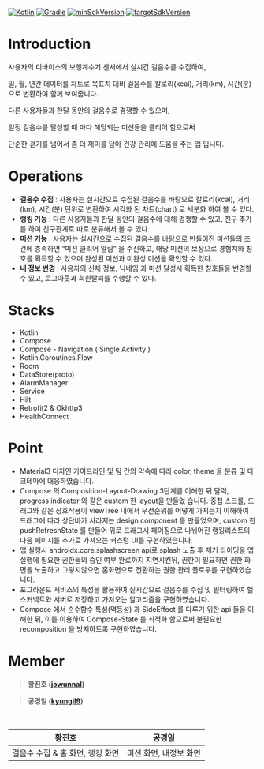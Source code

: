 [![Kotlin](https://img.shields.io/badge/Kotlin-1.9.20-blue.svg)](https://kotlinlang.org)
[![Gradle](https://img.shields.io/badge/gradle-8.1.0-green.svg)](https://gradle.org/)
[![minSdkVersion](https://img.shields.io/badge/minSdkVersion-29-red)](https://developer.android.com/distribute/best-practices/develop/target-sdk)
[![targetSdkVersion](https://img.shields.io/badge/targetSdkVersion-34-orange)](https://developer.android.com/distribute/best-practices/develop/target-sdk)

# Introduction

사용자의 디바이스의 보행계수기 센서에서 실시간 걸음수를 수집하여,

일, 월, 년간 데이터를 차트로 목표치 대비 걸음수를 칼로리(kcal), 거리(km), 시간(분) 으로 변환하여 함께 보여줍니다.

다른 사용자들과 한달 동안의 걸음수로 경쟁할 수 있으며,

일정 걸음수를 달성할 때 마다 해당되는 미션들을 클리어 함으로써

단순한 걷기를 넘어서 좀 더 재미를 담아 건강 관리에 도움을 주는 앱 입니다.

# Operations

- **걸음수 수집** : 사용자는 실시간으로 수집된 걸음수를 바탕으로 칼로리(kcal), 거리(km), 시간(분) 단위로 변환하여 시각화 된 차트(chart) 로 세분화 하여 볼 수 있다.
- **랭킹 기능** : 다른 사용자들과 한달 동안의 걸음수에 대해 경쟁할 수 있고, 친구 추가를 하여 친구관계로 따로 분류해서 볼 수 있다.
- **미션 기능** : 사용자는 실시간으로 수집된 걸음수를 바탕으로 만들어진 미션들의 조건에 충족하면 “미션 클리어 알림” 을 수신하고, 해당 미션의 보상으로 경험치와 칭호를 획득할 수 있으며 완성된 미션과 미완성 미션을 확인할 수 있다.
- **내 정보 변경** : 사용자의 신체 정보, 닉네임 과 미션 달성시 획득한 칭호들을 변경할 수 있고, 로그아웃과 회원탈퇴를 수행할 수 있다.

# Stacks

 - Kotlin
 - Compose
 - Compose - Navigation ( Single Activity )
 - Kotlin.Coroutines.Flow
 - Room
 - DataStore(proto)
 - AlarmManager
 - Service
 - Hilt
 - Retrofit2 & Okhttp3
 - HealthConnect

# Point

- Material3 디자인 가이드라인 및 팀 간의 약속에 따라 color, theme 을 분류 및 다크테마에 대응하였습니다.
- Compose 의 Composition-Layout-Drawing 3단계를 이해한 뒤 달력, progress indicator 와 같은 custom 한 layout을 만들었 습니다. 중첩 스크롤, 드래그와 같은 상호작용이 viewTree 내에서 우선순위를 어떻게 가지는지 이해하여 드래그에 따라 상단바가 사라지는 design component 를 만들었으며, custom 한 pushRefreshState 를 만들어 위로 드래그시 페이징으로 나뉘어진 랭킹리스트의 다음 페이지를 추가로 가져오는 커스텀 UI를 구현하였습니다.
- 앱 실행시 androidx.core.splashscreen api로 splash 노출 후 제거 타이밍을 앱 실행에 필요한 권한들의 승인 여부 완료까지 지연시킨뒤, 권한이 필요하면 권한 화면을 노출하고 그렇지않으면 홈화면으로 전환하는 권한 관리 플로우를 구현하였습니다.
- 포그라운드 서비스의 특성을 활용하여 실시간으로 걸음수를 수집 및 필터링하여 헬스커넥트와 서버로 저장하고 가져오는 알고리즘을 구현하였습니다.
- Compose 에서 순수함수 특성(멱등성) 과 SideEffect 를 다루기 위한 api 들을 이해한 뒤, 이를 이용하여 Compose-State 를 최적화 함으로써 불필요한 recomposition 을 방지하도록 구현하였습니다.

# Member

> **황진호 ([jowunnal](https://github.com/jowunnal "github link"))** 

> **공경일 ([kyungil9](https://github.com/kyungil9 "github link"))** 

<br>

| 황진호 | 공경일 |
| ----- | ----- |
| 걸음수 수집 & 홈 화면, 랭킹 화면 | 미션 화면, 내정보 화면 |
